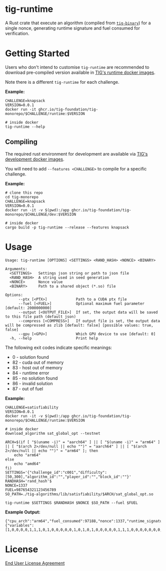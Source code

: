 # tig-runtime

A Rust crate that execute an algorithm (compiled from [`tig-binary`](../tig-binary/README.md)) for a single nonce, generating runtime signature and fuel consumed for verification.

# Getting Started

Users who don't intend to customise `tig-runtime` are recommended to download pre-compiled version available in [TIG's runtime docker images](../README.md#docker-images).

Note there is a different `tig-runtime` for each challenge.

**Example:**
```
CHALLENGE=knapsack
VERSION=0.0.1
docker run -it ghcr.io/tig-foundation/tig-monorepo/$CHALLENGE/runtime:$VERSION

# inside docker
tig-runtime --help
```

## Compiling

The required rust environment for development are available via [TIG's development docker images](../README.md#docker-images).

You will need to add `--features <CHALLENGE>` to compile for a specific challenge.

**Example:**
```
# clone this repo
cd tig-monorepo
CHALLENGE=knapsack
VERSION=0.0.1
docker run -it -v $(pwd):/app ghcr.io/tig-foundation/tig-monorepo/$CHALLENGE/dev:$VERSION

# inside docker
cargo build -p tig-runtime --release --features knapsack
```

# Usage

```
Usage: tig-runtime [OPTIONS] <SETTINGS> <RAND_HASH> <NONCE> <BINARY>

Arguments:
  <SETTINGS>   Settings json string or path to json file
  <RAND_HASH>  A string used in seed generation
  <NONCE>      Nonce value
  <BINARY>     Path to a shared object (*.so) file

Options:
      --ptx [<PTX>]             Path to a CUDA ptx file
      --fuel [<FUEL>]           Optional maximum fuel parameter [default: 2000000000]
      --output [<OUTPUT_FILE>]  If set, the output data will be saved to this file path (default json)
      --compress [<COMPRESS>]   If output file is set, the output data will be compressed as zlib [default: false] [possible values: true, false]
      --gpu [<GPU>]             Which GPU device to use [default: 0]
  -h, --help                    Print help
```

The following exit codes indicate specific meanings:
* 0 - solution found
* 82 - cuda out of memory
* 83 - host out of memory
* 84 - runtime error
* 85 - no solution found
* 86 - invalid solution
* 87 - out of fuel

**Example:**
```
CHALLENGE=satisfiability
VERSION=0.0.1
docker run -it -v $(pwd):/app ghcr.io/tig-foundation/tig-monorepo/$CHALLENGE/runtime:$VERSION

# inside docker
download_algorithm sat_global_opt --testnet

ARCH=$(if [ "$(uname -i)" = "aarch64" ] || [ "$(uname -i)" = "arm64" ] || [ "$(arch 2>/dev/null || echo "")" = "aarch64" ] || [ "$(arch 2>/dev/null || echo "")" = "arm64" ]; then
    echo "arm64"
else
    echo "amd64"
fi)
SETTINGS='{"challenge_id":"c001","difficulty":[50,300],"algorithm_id":"","player_id":"","block_id":""}'
RANDHASH='rand_hash'$
NONCE=1337
FUEL=987654321123456789
SO_PATH=./tig-algorithms/lib/satisfiability/$ARCH/sat_global_opt.so

tig-runtime $SETTINGS $RANDHASH $NONCE $SO_PATH --fuel $FUEL
```

**Example Output:**
```
{"cpu_arch":"arm64","fuel_consumed":97188,"nonce":1337,"runtime_signature":13607024390209669967,"solution":{"variables":[1,0,0,0,0,1,1,1,0,1,0,0,0,0,0,1,0,1,0,1,0,0,0,0,0,1,1,1,0,0,0,0,0,0,0,0,0,1,0,0,0,0,0,0,0,1,0,0,0,0]}}
```

# License

[End User License Agreement](../docs/agreements/end_user_license_agreement.pdf)